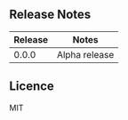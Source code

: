 ## Release Notes

| Release | Notes |
| --- | --- |
| 0.0.0 | Alpha release |

## Licence

MIT
<!-- do not want to make nodeinit to complicated, you can edit this whenever you want. -->